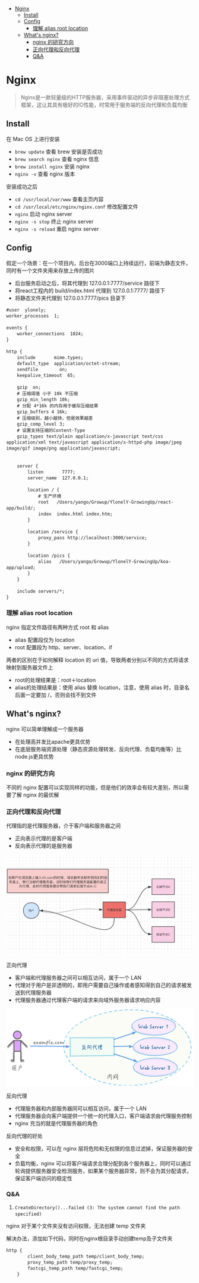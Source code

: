 <!-- MarkdownTOC -->

- [Nginx](#nginx)
    - [Install](#install)
    - [Config](#config)
        - [理解 alias root location](#%E7%90%86%E8%A7%A3-alias-root-location)
    - [What's nginx?](#whats-nginx)
        - [nginx 的研究方向](#nginx-%E7%9A%84%E7%A0%94%E7%A9%B6%E6%96%B9%E5%90%91)
        - [正向代理和反向代理](#%E6%AD%A3%E5%90%91%E4%BB%A3%E7%90%86%E5%92%8C%E5%8F%8D%E5%90%91%E4%BB%A3%E7%90%86)
        - [Q&A](#qa)

<!-- /MarkdownTOC -->


# Nginx

> Nginx是一款轻量级的HTTP服务器，采用事件驱动的异步非阻塞处理方式框架，这让其具有极好的IO性能，时常用于服务端的反向代理和负载均衡

## Install

在 Mac OS 上进行安装

- `brew update` 查看 brew 安装是否成功
- `brew search nginx` 查看 nginx 信息
- `brew install nginx` 安装 nginx
- `nginx -v` 查看 nginx 版本

安装成功之后

- `cd /usr/local/var/www` 查看主页内容
- `cd /usr/local/etc/nginx/nginx.conf` 修改配置文件
- `nginx` 启动 nginx server
- `nginx -s stop` 终止 nginx server
- `nginx -s reload` 重启 nginx server


## Config

假定一个场景：在一个项目内，后台在3000端口上持续运行，前端为静态文件，同时有一个文件夹用来存放上传的图片

- 后台服务启动之后，将其代理到 127.0.0.1:7777/service 路径下
- 将react工程内的 build/index.html 代理到 127.0.0.1:7777/ 路径下
- 将静态文件夹代理到 127.0.0.1:7777/pics 目录下

```
#user  ylonely;
worker_processes  1;

events {
    worker_connections  1024;
}

http {
    include       mime.types;
    default_type  application/octet-stream;
    sendfile        on;
    keepalive_timeout  65;

    gzip  on;
    # 压缩阈值 小于 10k 不压缩
    gzip_min_length 10k;
    # 分配 4*16k 的内存用于缓存压缩结果
    gzip_buffers 4 16k;
    # 压缩级别，越小越快，但是效果越差
    gzip_comp_level 3;
    # 设置支持压缩的Content-Type
    gzip_types text/plain application/x-javascript text/css application/xml text/javascript application/x-httpd-php image/jpeg image/gif image/png application/javascript;


    server {
        listen       7777;
        server_name  127.0.0.1;

        location / {
	    	# 生产环境
            root   /Users/yango/Growup/YlonelY-GrowingUp/react-app/build/;
            index  index.html index.htm;
        }

		location /service {
		    proxy_pass http://localhost:3000/service;
		}

		location /pics {
            alias   /Users/yango/Growup/YlonelY-GrowingUp/koa-app/upload;
        }
    }

    include servers/*;
}
```

### 理解 alias root location

nginx 指定文件路径有两种方式 root 和 alias

- alias 配置段仅为 location
- root 配置段为 http、server、location、if

两者的区别在于如何解释 location 的 uri 值，导致两者分别以不同的方式将请求映射到服务器文件上

- root的处理结果是：root＋location
- alias的处理结果是：使用 alias 替换 location，注意，使用 alias 时，目录名后面一定要加 /，否则会找不到文件


## What's nginx?

nginx 可以简单理解成一个服务器

- 在处理高并发比apache更具优势
- 在底层服务端资源处理（静态资源处理转发、反向代理、负载均衡等）比node.js更具优势

### nginx 的研究方向

不同的 nginx 配置可以实现同样的功能，但是他们的效率会有较大差别，所以需要了解 nginx 的最优解

### 正向代理和反向代理

代理指的是代理服务器，介于客户端和服务器之间

- 正向表示代理的是客户端
- 反向表示代理的是服务器

![正向代理](../assets/server.png)

正向代理

- 客户端和代理服务器之间可以相互访问，属于一个 LAN
- 代理对于用户是非透明的，即用户需要自己操作或者感知得到自己的请求被发送到代理服务器
- 代理服务器通过代理客户端的请求来向域外服务器请求响应内容


![反向代理](../assets/reverse-server.png)

反向代理

- 代理服务器和内部服务器同可以相互访问，属于一个 LAN
- 代理服务器会向客户端提供一个统一的代理入口，客户端请求由代理服务控制
- nginx 充当的就是代理服务器的角色

反向代理的好处

- 安全和权限，可以在 nginx 层将危险和无权限的信息过滤掉，保证服务器的安全
- 负载均衡，nginx 可以将客户端请求合理分配到各个服务器上，同时可以通过轮询提供服务器安全检测服务，如果某个服务器异常，则不会为其分配请求，保证客户端访问的稳定性


### Q&A

1. `CreateDirectory()...failed (3: The system cannot find the path specified)` 

nginx 对于某个文件夹没有访问权限，无法创建 temp 文件夹

解决办法，添加如下代码，同时在nginx根目录手动创建temp及子文件夹

```
http {
		client_body_temp_path temp/client_body_temp;
		proxy_temp_path temp/proxy_temp;
    	fastcgi_temp_path temp/fastcgi_temp;
	}
```